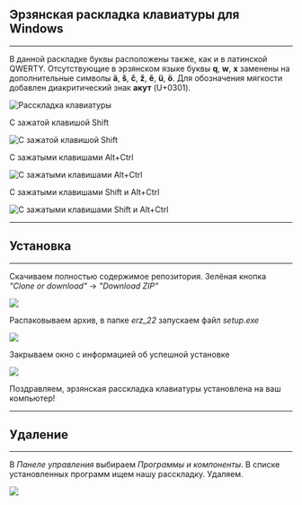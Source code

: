 ## Эрзянская раскладка клавиатуры для Windows

<hr>

В данной раскладке буквы расположены также, как и в латинской QWERTY. Отсутствующие в эрзянском языке буквы **q**, **w**, **x** заменены на дополнительные символы **ä**, **š**, **č**, **ž**, **ě**, **ü**, **ö**. Для обозначения мягкости добавлен диакритический знак **акут** (U+0301).

![Расскладка клавиатуры](https://docs.google.com/uc?id=1LiJy122haZtSbs_fsnVaFvtKN2ZefBDU)

С зажатой клавишой Shift

![С зажатой клавишой Shift](https://docs.google.com/uc?id=1DJ690twUYrBT41KU3n_0bPCvumVzSuiz)

С зажатыми клавишами Alt+Ctrl

![С зажатыми клавишами Alt+Ctrl](https://docs.google.com/uc?id=1n3DyjQSz30VK1Cy9VLUDRiNUMU5OmTgI)

С зажатыми клавишами Shift и Alt+Ctrl

![С зажатыми клавишами Shift и Alt+Ctrl](https://docs.google.com/uc?id=1NOl2jZTpEOo8X2KUk3eH3wNz0kBYrmjd)

<hr>

## Установка

<hr>


Скачиваем полностью содержимое репозитория. Зелёная кнопка *"Clone or download"* -> *"Download ZIP"* 

![](https://docs.google.com/uc?id=1ttkLq_sBzFaDNnVT2wP6As5pkYihOUwK)


Распаковываем архив, в папке *erz_22* запускаем файл *setup.exe*

![](https://docs.google.com/uc?id=1bETzyIvMLPe5s0ln592p32UmkC7oDvEA)

Закрываем окно с информацией об успешной установке

![](https://docs.google.com/uc?id=1iE1gU_72WVkNxtBHcJwfzMvq90R-Naks)

Поздравляем, эрзянская расскладка клавиатуры установлена на ваш компьютер!

<hr>

## Удаление

<hr>

В *Панеле управления* выбираем *Программы и компоненты*. В списке установленных программ ищем нашу расскладку. Удаляем.

![](https://docs.google.com/uc?id=1DErt-0HB3JvypUUE5itRFao42MT3td6K)
